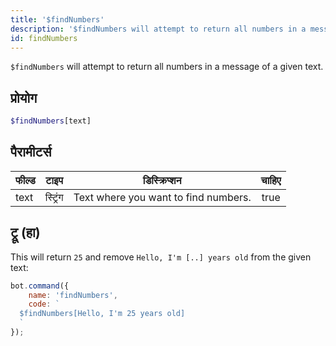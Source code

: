 ```yaml
---
title: '$findNumbers'
description: '$findNumbers will attempt to return all numbers in a message of a given text.'
id: findNumbers
---
```


`$findNumbers` will attempt to return all numbers in a message of a given text.

## प्रोयोग

```php
$findNumbers[text]
```

## पैरामीटर्स

| फील्ड | टाइप     | डिस्क्रिप्शन                         | चाहिए |
| ----- | -------- | ------------------------------------ |:-----:|
| text  | स्ट्रिंग | Text where you want to find numbers. | true  |

## ट्रू (हा)

This will return `25` and remove `Hello, I'm [..] years old` from the given text:

```javascript
bot.command({
    name: 'findNumbers',
    code: `
  $findNumbers[Hello, I'm 25 years old]
  `
});
```
